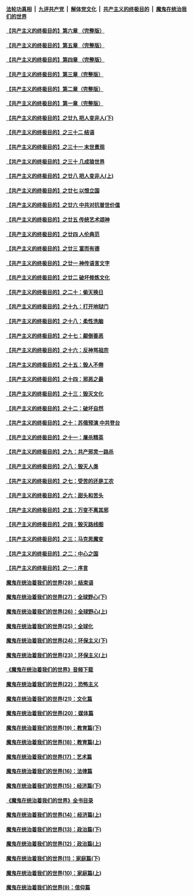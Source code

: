 ####  [法轮功真相](../../../../basic/blob/master/README.md?t=04100330) &nbsp;|&nbsp; [九评共产党](../../../../9ping.md/blob/master/README.md?t=04100330) &nbsp;|&nbsp; [解体党文化](../../../../jtdwh.md/blob/master/README.md?t=04100330)  &nbsp;|&nbsp; [共产主义的终极目的](../../../../gczydzjmd.md/blob/master/README.md?t=04100330) &nbsp;|&nbsp; [魔鬼在统治我们的世界](../../../../mgztzwmdsj.md/blob/master/README.md?t=04100330) 

#### [【共产主义的终极目的】第六章 （完整版）](../pages/nsc422/n11428913.md?t=04100330) 

#### [【共产主义的终极目的】第五章 （完整版）](../pages/nsc422/n11428912.md?t=04100330) 

#### [【共产主义的终极目的】第四章 （完整版）](../pages/nsc422/n11428907.md?t=04100330) 

#### [【共产主义的终极目的】第三章（完整版）](../pages/nsc422/n11428848.md?t=04100330) 

#### [【共产主义的终极目的】第二章（完整版）](../pages/nsc422/n11428831.md?t=04100330) 

#### [【共产主义的终极目的】第一章（完整版）](../pages/nsc422/n11417651.md?t=04100330) 

#### [【共产主义的终极目的】之廿九 把人变非人(下)](../pages/nsc422/n11344140.md?t=04100330) 

#### [【共产主义的终极目的】之三十二 结语](../pages/nsc422/n11360535.md?t=04100330) 

#### [【共产主义的终极目的】之三十一 末世景观](../pages/nsc422/n11351129.md?t=04100330) 

#### [【共产主义的终极目的】之三十 几成狼世界](../pages/nsc422/n11348280.md?t=04100330) 

#### [【共产主义的终极目的】之廿八 把人变非人(上)](../pages/nsc422/n11340492.md?t=04100330) 

#### [【共产主义的终极目的】之廿七 以恨立国](../pages/nsc422/n11336944.md?t=04100330) 

#### [【共产主义的终极目的】之廿六 中共对抗普世价值](../pages/nsc422/n11324785.md?t=04100330) 

#### [【共产主义的终极目的】之廿五 传统艺术颂神](../pages/nsc422/n11296396.md?t=04100330) 

#### [【共产主义的终极目的】之廿四 人伦典范](../pages/nsc422/n11296397.md?t=04100330) 

#### [【共产主义的终极目的】之廿三 富而有德](../pages/nsc422/n11283598.md?t=04100330) 

#### [【共产主义的终极目的】之廿一 神传语言文字](../pages/nsc422/n11263265.md?t=04100330) 

#### [【共产主义的终极目的】之廿二 破坏修炼文化](../pages/nsc422/n11245728.md?t=04100330) 

#### [【共产主义的终极目的】之二十：偷天换日](../pages/nsc422/n11238846.md?t=04100330) 

#### [【共产主义的终极目的】之十九：打开地狱门](../pages/nsc422/n11206376.md?t=04100330) 

#### [【共产主义的终极目的】之十八：柔性洗脑](../pages/nsc422/n11199994.md?t=04100330) 

#### [【共产主义的终极目的】之十七：颠倒善恶](../pages/nsc422/n11179782.md?t=04100330) 

#### [【共产主义的终极目的】之十六：反神骂祖宗](../pages/nsc422/n11166798.md?t=04100330) 

#### [【共产主义的终极目的】之十五：毁人不倦](../pages/nsc422/n11166792.md?t=04100330) 

#### [【共产主义的终极目的】之十四：邪恶之最](../pages/nsc422/n11150249.md?t=04100330) 

#### [【共产主义的终极目的】之十三：毁灭文化](../pages/nsc422/n11135227.md?t=04100330) 

#### [【共产主义的终极目的】之十二：破坏自然](../pages/nsc422/n11135214.md?t=04100330) 

#### [【共产主义的终极目的】之十：苏俄预演 中共登台](../pages/nsc422/n11118424.md?t=04100330) 

#### [【共产主义的终极目的】之十一：屠杀精英](../pages/nsc422/n11118442.md?t=04100330) 

#### [【共产主义的终极目的】之九：共产邪灵一路杀](../pages/nsc422/n11114139.md?t=04100330) 

#### [【共产主义的终极目的】之八：毁灭人类](../pages/nsc422/n11108503.md?t=04100330) 

#### [【共产主义的终极目的】之七：受苦的还是工农](../pages/nsc422/n11101809.md?t=04100330) 

#### [【共产主义的终极目的】之六：甜头和苦头](../pages/nsc422/n11096971.md?t=04100330) 

#### [【共产主义的终极目的】之五：万变不离其邪](../pages/nsc422/n11091285.md?t=04100330) 

#### [【共产主义的终极目的】之四：毁灭路线图](../pages/nsc422/n11086284.md?t=04100330) 

#### [【共产主义的终极目的】之三：马克思魔变](../pages/nsc422/n11061941.md?t=04100330) 

#### [【共产主义的终极目的】之二：中心之国](../pages/nsc422/n11047728.md?t=04100330) 

#### [【共产主义的终极目的】之一：序言](../pages/nsc422/n11086077.md?t=04100330) 

#### [魔鬼在统治着我们的世界(28)：结束语](../pages/nsc422/n10936246.md?t=04100330) 

#### [魔鬼在统治着我们的世界(27)：全球野心(下)](../pages/nsc422/n10928319.md?t=04100330) 

#### [魔鬼在统治着我们的世界(26)：全球野心(上)](../pages/nsc422/n10900318.md?t=04100330) 

#### [魔鬼在统治着我们的世界(25)：全球化](../pages/nsc422/n10788205.md?t=04100330) 

#### [魔鬼在统治着我们的世界(24)：环保主义(下)](../pages/nsc422/n10695307.md?t=04100330) 

#### [魔鬼在统治着我们的世界(23)：环保主义(上)](../pages/nsc422/n10688613.md?t=04100330) 

#### [《魔鬼在统治着我们的世界》音频下载](../pages/nsc422/n10635553.md?t=04100330) 

#### [魔鬼在统治着我们的世界(22)：恐怖主义](../pages/nsc422/n10614727.md?t=04100330) 

#### [魔鬼在统治着我们的世界(21)：文化篇](../pages/nsc422/n10597706.md?t=04100330) 

#### [魔鬼在统治着我们的世界(20)：媒体篇](../pages/nsc422/n10586579.md?t=04100330) 

#### [魔鬼在统治着我们的世界(19)：教育篇(下)](../pages/nsc422/n10564808.md?t=04100330) 

#### [魔鬼在统治着我们的世界(18)：教育篇(上)](../pages/nsc422/n10526970.md?t=04100330) 

#### [魔鬼在统治着我们的世界(17)：艺术篇](../pages/nsc422/n10499093.md?t=04100330) 

#### [魔鬼在统治着我们的世界(16)：法律篇](../pages/nsc422/n10485969.md?t=04100330) 

#### [魔鬼在统治着我们的世界(15)：经济篇(下)](../pages/nsc422/n10469975.md?t=04100330) 

#### [《魔鬼在统治着我们的世界》全书目录](../pages/nsc422/n10464261.md?t=04100330) 

#### [魔鬼在统治着我们的世界(14)：经济篇(上)](../pages/nsc422/n10457370.md?t=04100330) 

#### [魔鬼在统治着我们的世界(13)：政治篇(下)](../pages/nsc422/n10448270.md?t=04100330) 

#### [魔鬼在统治着我们的世界(12)：政治篇(上)](../pages/nsc422/n10444576.md?t=04100330) 

#### [魔鬼在统治着我们的世界(11)：家庭篇(下)](../pages/nsc422/n10440961.md?t=04100330) 

#### [魔鬼在统治着我们的世界(10)：家庭篇(上)](../pages/nsc422/n10435448.md?t=04100330) 

#### [魔鬼在统治着我们的世界(9)：信仰篇](../pages/nsc422/n10432159.md?t=04100330) 

